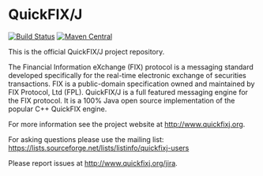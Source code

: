 QuickFIX/J
==========

[![Build Status](https://travis-ci.org/quickfix-j/quickfixj.svg?branch=master)](https://travis-ci.org/quickfix-j/quickfixj)
[![Maven Central](https://maven-badges.herokuapp.com/maven-central/org.quickfixj/quickfixj-core/badge.svg)](https://maven-badges.herokuapp.com/maven-central/org.quickfixj/quickfixj-core)

This is the official QuickFIX/J project repository.

The Financial Information eXchange (FIX) protocol is a messaging standard developed
specifically for the real-time electronic exchange of securities transactions.
FIX is a public-domain specification owned and maintained by FIX Protocol, Ltd (FPL).
QuickFIX/J is a full featured messaging engine for the FIX protocol.
It is a 100% Java open source implementation of the popular C++ QuickFIX engine.

For more information see the project website at http://www.quickfixj.org.

For asking questions please use the mailing list: https://lists.sourceforge.net/lists/listinfo/quickfixj-users

Please report issues at http://www.quickfixj.org/jira.

